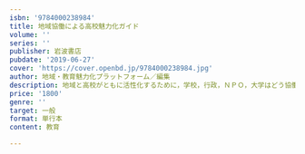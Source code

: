 ```yaml
---
isbn: '9784000238984'
title: 地域協働による高校魅力化ガイド
volume: ''
series: ''
publisher: 岩波書店
pubdate: '2019-06-27'
cover: 'https://cover.openbd.jp/9784000238984.jpg'
author: 地域・教育魅力化プラットフォーム／編集
description: 地域と高校がともに活性化するために，学校，行政，ＮＰＯ，大学はどう協働できるのか．事例満載の，できる・使える参考書．
price: '1800'
genre: ''
target: 一般
format: 単行本
content: 教育

---
```

